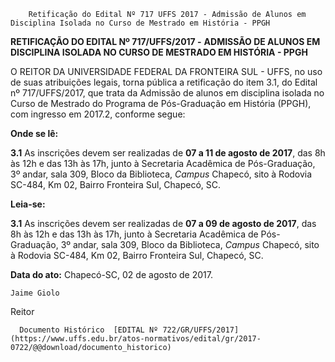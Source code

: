         Retificação do Edital Nº 717 UFFS 2017 - Admissão de Alunos em Disciplina Isolada no Curso de Mestrado em História - PPGH  

**RETIFICAÇÃO DO EDITAL Nº 717/UFFS/2017 -** **ADMISSÃO DE ALUNOS EM DISCIPLINA ISOLADA NO CURSO DE MESTRADO EM HISTÓRIA - PPGH**

  

 O REITOR DA UNIVERSIDADE FEDERAL DA FRONTEIRA SUL - UFFS, no uso de suas atribuições legais, torna pública a retificação do item 3.1, do Edital nº 717/UFFS/2017, que trata da Admissão de alunos em disciplina isolada no Curso de Mestrado do Programa de Pós-Graduação em História (PPGH), com ingresso em 2017.2, conforme segue:

  

 **Onde se lê:**

 **3.1** As inscrições devem ser realizadas de **07 a 11 de agosto de 2017**, das 8h às 12h e das 13h às 17h, junto à Secretaria Acadêmica de Pós-Graduação, 3º andar, sala 309, Bloco da Biblioteca, *Campus* Chapecó, sito à Rodovia SC-484, Km 02, Bairro Fronteira Sul, Chapecó, SC.

  

 **Leia-se:**

 **3.1** As inscrições devem ser realizadas de **07 a 09 de agosto de 2017**, das 8h às 12h e das 13h às 17h, junto à Secretaria Acadêmica de Pós-Graduação, 3º andar, sala 309, Bloco da Biblioteca, *Campus* Chapecó, sito à Rodovia SC-484, Km 02, Bairro Fronteira Sul, Chapecó, SC.

   **Data do ato:** Chapecó-SC, 02 de agosto de 2017.   
 

    Jaime Giolo   
 Reitor 

      Documento Histórico  [EDITAL Nº 722/GR/UFFS/2017](https://www.uffs.edu.br/atos-normativos/edital/gr/2017-0722/@@download/documento_historico)     
      